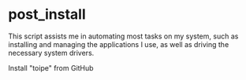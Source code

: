 # post_install

This script assists me in automating most tasks on my system, such as installing and managing the applications I use, as well as driving the necessary system drivers.

Install "toipe" from GitHub
